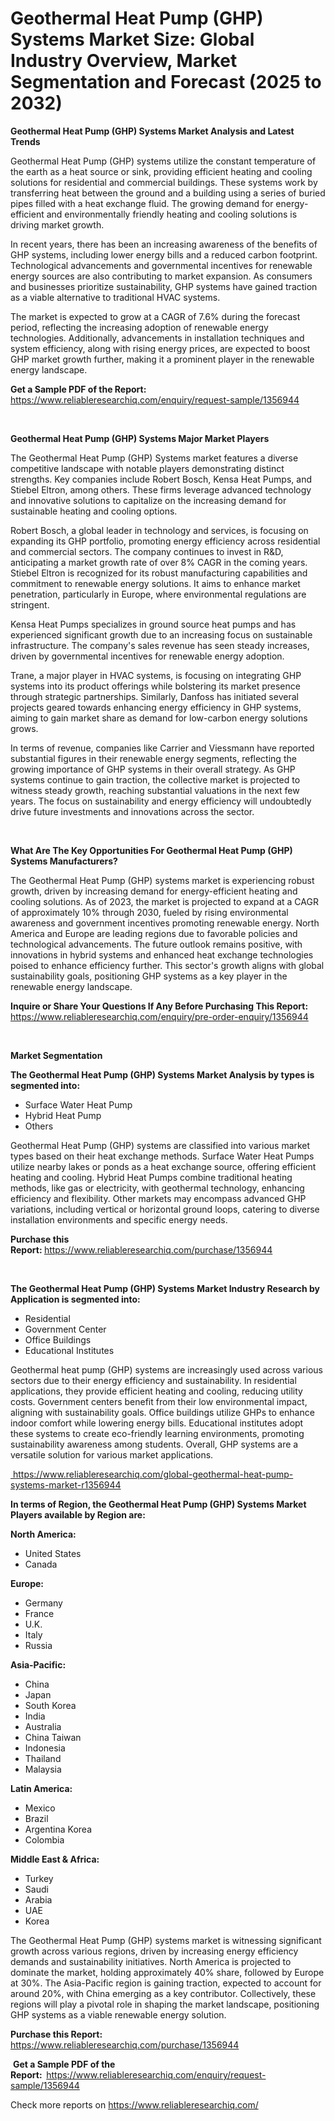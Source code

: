 <p><h1>Geothermal Heat Pump (GHP) Systems Market Size: Global Industry Overview, Market Segmentation and Forecast (2025 to 2032)</h1></p><p><strong>Geothermal Heat Pump (GHP) Systems Market Analysis and Latest Trends</strong></p>
<p><p>Geothermal Heat Pump (GHP) systems utilize the constant temperature of the earth as a heat source or sink, providing efficient heating and cooling solutions for residential and commercial buildings. These systems work by transferring heat between the ground and a building using a series of buried pipes filled with a heat exchange fluid. The growing demand for energy-efficient and environmentally friendly heating and cooling solutions is driving market growth. </p><p>In recent years, there has been an increasing awareness of the benefits of GHP systems, including lower energy bills and a reduced carbon footprint. Technological advancements and governmental incentives for renewable energy sources are also contributing to market expansion. As consumers and businesses prioritize sustainability, GHP systems have gained traction as a viable alternative to traditional HVAC systems. </p><p>The market is expected to grow at a CAGR of 7.6% during the forecast period, reflecting the increasing adoption of renewable energy technologies. Additionally, advancements in installation techniques and system efficiency, along with rising energy prices, are expected to boost GHP market growth further, making it a prominent player in the renewable energy landscape.</p></p>
<p><strong>Get a Sample PDF of the Report:&nbsp;</strong> <a href="https://www.reliableresearchiq.com/enquiry/request-sample/1356944?utm_campaign=3299&utm_medium=2&utm_source=Github&utm_content=ia&utm_term=11042025&utm_id=geothermal-heat-pump-ghp-systems">https://www.reliableresearchiq.com/enquiry/request-sample/1356944</a></p>
<p>&nbsp;</p>
<p><strong>Geothermal Heat Pump (GHP) Systems Major Market Players</strong></p>
<p><p>The Geothermal Heat Pump (GHP) Systems market features a diverse competitive landscape with notable players demonstrating distinct strengths. Key companies include Robert Bosch, Kensa Heat Pumps, and Stiebel Eltron, among others. These firms leverage advanced technology and innovative solutions to capitalize on the increasing demand for sustainable heating and cooling options.</p><p>Robert Bosch, a global leader in technology and services, is focusing on expanding its GHP portfolio, promoting energy efficiency across residential and commercial sectors. The company continues to invest in R&D, anticipating a market growth rate of over 8% CAGR in the coming years. Stiebel Eltron is recognized for its robust manufacturing capabilities and commitment to renewable energy solutions. It aims to enhance market penetration, particularly in Europe, where environmental regulations are stringent.</p><p>Kensa Heat Pumps specializes in ground source heat pumps and has experienced significant growth due to an increasing focus on sustainable infrastructure. The company's sales revenue has seen steady increases, driven by governmental incentives for renewable energy adoption. </p><p>Trane, a major player in HVAC systems, is focusing on integrating GHP systems into its product offerings while bolstering its market presence through strategic partnerships. Similarly, Danfoss has initiated several projects geared towards enhancing energy efficiency in GHP systems, aiming to gain market share as demand for low-carbon energy solutions grows.</p><p>In terms of revenue, companies like Carrier and Viessmann have reported substantial figures in their renewable energy segments, reflecting the growing importance of GHP systems in their overall strategy. As GHP systems continue to gain traction, the collective market is projected to witness steady growth, reaching substantial valuations in the next few years. The focus on sustainability and energy efficiency will undoubtedly drive future investments and innovations across the sector.</p></p>
<p>&nbsp;</p>
<p><strong>What Are The Key Opportunities For Geothermal Heat Pump (GHP) Systems Manufacturers?</strong></p>
<p><p>The Geothermal Heat Pump (GHP) systems market is experiencing robust growth, driven by increasing demand for energy-efficient heating and cooling solutions. As of 2023, the market is projected to expand at a CAGR of approximately 10% through 2030, fueled by rising environmental awareness and government incentives promoting renewable energy. North America and Europe are leading regions due to favorable policies and technological advancements. The future outlook remains positive, with innovations in hybrid systems and enhanced heat exchange technologies poised to enhance efficiency further. This sector's growth aligns with global sustainability goals, positioning GHP systems as a key player in the renewable energy landscape.</p></p>
<p><strong>Inquire or Share Your Questions If Any Before Purchasing This Report:</strong> <a href="https://www.reliableresearchiq.com/enquiry/pre-order-enquiry/1356944?utm_campaign=3299&utm_medium=2&utm_source=Github&utm_content=ia&utm_term=11042025&utm_id=geothermal-heat-pump-ghp-systems">https://www.reliableresearchiq.com/enquiry/pre-order-enquiry/1356944</a></p>
<p>&nbsp;</p>
<p><strong>Market Segmentation</strong></p>
<p><strong>The Geothermal Heat Pump (GHP) Systems Market Analysis by types is segmented into:</strong></p>
<p><ul><li>Surface Water Heat Pump</li><li>Hybrid Heat Pump</li><li>Others</li></ul></p>
<p><p>Geothermal Heat Pump (GHP) systems are classified into various market types based on their heat exchange methods. Surface Water Heat Pumps utilize nearby lakes or ponds as a heat exchange source, offering efficient heating and cooling. Hybrid Heat Pumps combine traditional heating methods, like gas or electricity, with geothermal technology, enhancing efficiency and flexibility. Other markets may encompass advanced GHP variations, including vertical or horizontal ground loops, catering to diverse installation environments and specific energy needs.</p></p>
<p><strong>Purchase this Report:&nbsp;</strong><a href="https://www.reliableresearchiq.com/purchase/1356944?utm_campaign=3299&utm_medium=2&utm_source=Github&utm_content=ia&utm_term=11042025&utm_id=geothermal-heat-pump-ghp-systems">https://www.reliableresearchiq.com/purchase/1356944</a></p>
<p>&nbsp;</p>
<p><strong>The Geothermal Heat Pump (GHP) Systems Market Industry Research by Application is segmented into:</strong></p>
<p><ul><li>Residential</li><li>Government Center</li><li>Office Buildings</li><li>Educational Institutes</li></ul></p>
<p><p>Geothermal heat pump (GHP) systems are increasingly used across various sectors due to their energy efficiency and sustainability. In residential applications, they provide efficient heating and cooling, reducing utility costs. Government centers benefit from their low environmental impact, aligning with sustainability goals. Office buildings utilize GHPs to enhance indoor comfort while lowering energy bills. Educational institutes adopt these systems to create eco-friendly learning environments, promoting sustainability awareness among students. Overall, GHP systems are a versatile solution for various market applications.</p></p>
<p><a href="https://www.reliableresearchiq.com/global-geothermal-heat-pump-systems-market-r1356944?utm_campaign=3299&utm_medium=2&utm_source=Github&utm_content=ia&utm_term=11042025&utm_id=geothermal-heat-pump-ghp-systems">&nbsp;https://www.reliableresearchiq.com/global-geothermal-heat-pump-systems-market-r1356944</a></p>
<p><strong>In terms of Region, the Geothermal Heat Pump (GHP) Systems Market Players available by Region are:</strong></p>
<p>
    <p> <strong> North America: </strong>
        <ul>
            <li>United States</li>
            <li>Canada</li>
        </ul>
        </p> 
    <p> <strong> Europe: </strong>
        <ul>
            <li>Germany</li>
            <li>France</li>
            <li>U.K.</li>
            <li>Italy</li>
            <li>Russia</li>
        </ul>
        </p> 
    <p> <strong> Asia-Pacific: </strong>
        <ul>
            <li>China</li>
            <li>Japan</li>
            <li>South Korea</li>
            <li>India</li>
            <li>Australia</li>
            <li>China Taiwan</li>
            <li>Indonesia</li>
            <li>Thailand</li>
            <li>Malaysia</li>
        </ul>
        </p> 
    <p> <strong> Latin America: </strong>
        <ul>
            <li>Mexico</li>
            <li>Brazil</li>
            <li>Argentina Korea</li>
            <li>Colombia</li>
        </ul>
        </p> 
    <p> <strong> Middle East & Africa: </strong>
        <ul>
            <li>Turkey</li>
            <li>Saudi</li>
            <li>Arabia</li>
            <li>UAE</li>
            <li>Korea</li>
        </ul>
    </p>
    </p>
<p><p>The Geothermal Heat Pump (GHP) systems market is witnessing significant growth across various regions, driven by increasing energy efficiency demands and sustainability initiatives. North America is projected to dominate the market, holding approximately 40% share, followed by Europe at 30%. The Asia-Pacific region is gaining traction, expected to account for around 20%, with China emerging as a key contributor. Collectively, these regions will play a pivotal role in shaping the market landscape, positioning GHP systems as a viable renewable energy solution.</p></p>
<p><strong>Purchase this Report: </strong><a href="https://www.reliableresearchiq.com/purchase/1356944?utm_campaign=3299&utm_medium=2&utm_source=Github&utm_content=ia&utm_term=11042025&utm_id=geothermal-heat-pump-ghp-systems">https://www.reliableresearchiq.com/purchase/1356944</a></p>
<p>&nbsp;<strong>Get a Sample PDF of the Report:&nbsp;&nbsp;</strong><a href="https://www.reliableresearchiq.com/enquiry/request-sample/1356944?utm_campaign=3299&utm_medium=2&utm_source=Github&utm_content=ia&utm_term=11042025&utm_id=geothermal-heat-pump-ghp-systems">https://www.reliableresearchiq.com/enquiry/request-sample/1356944</a></p>
<p><strong></strong></p>
<p>Check more reports on <a href="https://www.reliableresearchiq.com/?utm_campaign=3299&utm_medium=2&utm_source=Github&utm_content=ia&utm_term=11042025&utm_id=geothermal-heat-pump-ghp-systems">https://www.reliableresearchiq.com/</a></p>